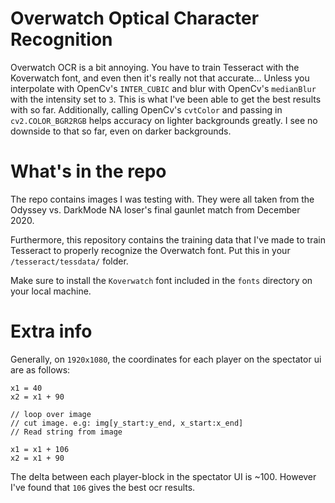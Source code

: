 # Overwatch Optical Character Recognition
Overwatch OCR is a bit annoying. You have to train Tesseract with the Koverwatch font, and even then it's really not that accurate... Unless you interpolate with OpenCv's `INTER_CUBIC` and blur with OpenCv's `medianBlur` with the intensity set to `3`. This is what I've been able to get the best results with so far. Additionally, calling OpenCv's `cvtColor` and passing in `cv2.COLOR_BGR2RGB` helps accuracy on lighter backgrounds greatly. I see no downside to that so far, even on darker backgrounds.

# What's in the repo
The repo contains images I was testing with. They were all taken from the Odyssey vs. DarkMode NA loser's final gaunlet match from December 2020.

Furthermore, this repository contains the training data that I've made to train Tesseract to properly recognize the
Overwatch font. Put this in your `/tesseract/tessdata/` folder.

Make sure to install the `Koverwatch` font included in the `fonts` directory on your local machine. 

# Extra info
Generally, on `1920x1080`, the coordinates for each player on the spectator ui are as follows:
```
x1 = 40
x2 = x1 + 90

// loop over image
// cut image. e.g: img[y_start:y_end, x_start:x_end]
// Read string from image 

x1 = x1 + 106
x2 = x1 + 90
```
The delta between each player-block in the spectator UI is ~100. However I've found that `106` gives the best ocr
results.
